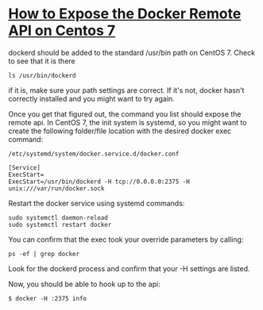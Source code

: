 # [How to Expose the Docker Remote API on Centos 7](https://forums.docker.com/t/expose-the-docker-remote-api-on-centos-7/26022)

dockerd should be added to the standard /usr/bin path on CentOS 7. 
Check to see that it is there 
```
ls /usr/bin/dockerd
```
if it is, make sure your path settings are correct. If it's not, docker hasn't correctly installed and you might want to try again.

Once you get that figured out, the command you list should expose the remote api. In CentOS 7, the init system is systemd, so you might want to create the following folder/file location with the desired docker exec command:
```
/etc/systemd/system/docker.service.d/docker.conf
```
```
[Service]
ExecStart=
ExecStart=/usr/bin/dockerd -H tcp://0.0.0.0:2375 -H unix:///var/run/docker.sock
```

Restart the docker service using systemd commands:
```
sudo systemctl daemon-reload
sudo systemctl restart docker
```
You can confirm that the exec took your override parameters by calling:
```
ps -ef | grep docker
```
Look for the dockerd process and confirm that your -H settings are listed.

Now, you should be able to hook up to the api: 
```
$ docker -H :2375 info
```
